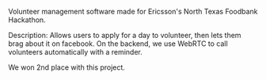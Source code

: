 Volunteer management software made for Ericsson's North Texas Foodbank Hackathon.

Description: Allows users to apply for a day to volunteer, then lets them brag about it on facebook. On the backend, we use WebRTC to call volunteers automatically with a reminder. 

We won 2nd place with this project.